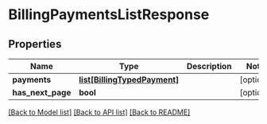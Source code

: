 # BillingPaymentsListResponse

## Properties
Name | Type | Description | Notes
------------ | ------------- | ------------- | -------------
**payments** | [**list[BillingTypedPayment]**](BillingTypedPayment.md) |  | [optional] 
**has_next_page** | **bool** |  | [optional] 

[[Back to Model list]](../README.md#documentation-for-models) [[Back to API list]](../README.md#documentation-for-api-endpoints) [[Back to README]](../README.md)

